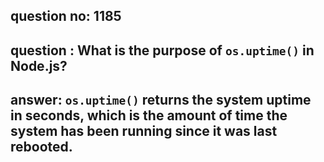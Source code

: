 
      
## question no: 1185

## question : What is the purpose of `os.uptime()` in Node.js?

## answer: `os.uptime()` returns the system uptime in seconds, which is the amount of time the system has been running since it was last rebooted.
      